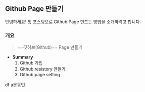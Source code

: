 ## Github Page 만들기


안녕하세요! 첫 포스팅으로 Github Page 만드는 방법을 소개하려고 합니다.

### 개요
> ==깃허브(Github)== Page  만들기
* **Summary**
	1. Github 가입
	2. Github resistory 만들기
	3. Github page setting

df
a문동민

<!--stackedit_data:
eyJoaXN0b3J5IjpbMTk1OTM0MTk0OSwyNjMyNDMzMjksMTQ3MD
E4MDc4M119
-->